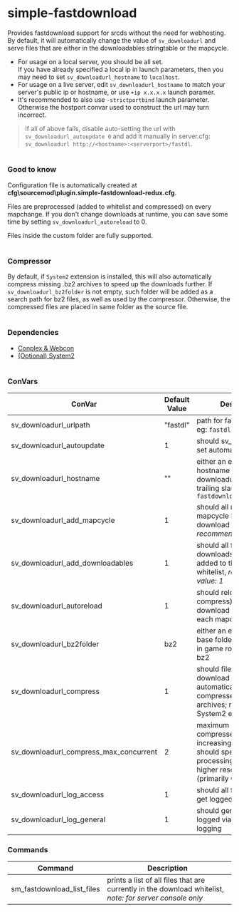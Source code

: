 # simple-fastdownload

Provides fastdownload support for srcds without the need for webhosting. By default, it will automatically change the value of `sv_downloadurl` and serve files that are either in the downloadables stringtable or the mapcycle.

- For usage on a local server, you should be all set.  
If you have already specified a local ip in launch parameters, then you may need to set `sv_downloadurl_hostname` to `localhost`.
- For usage on a live server, edit `sv_downloadurl_hostname` to match your server's public ip or hostname, or use `+ip x.x.x.x` launch paramer.
- It's recommended to also use `-strictportbind` launch parameter. Otherwise the hostport convar used to construct the url may turn incorrect.


> If all of above fails, disable auto-setting the url with `sv_downloadurl_autoupdate 0` and add it manually in server.cfg: `sv_downloadurl http://<hostname>:<serverport>/fastdl`.
#
### Good to know
Configuration file is automatically created at **cfg\sourcemod\plugin.simple-fastdownload-redux.cfg**.

Files are preprocessed (added to whitelist and compressed) on every mapchange. If you don't change downloads at runtime, you can save some time by setting `sv_downloadurl_autoreload` to 0.

Files inside the custom folder are fully supported.

#
### Compressor
By default, if `System2` extension is installed, this will also automatically compress missing .bz2 archives to speed up the downloads further.
If `sv_downloadurl_bz2folder` is not empty, such folder will be added as a search path for bz2 files, as well as used by the compressor.
Otherwise, the compressed files are placed in same folder as the source file.
#
### Dependencies
* [Conplex & Webcon](https://forums.alliedmods.net/showthread.php?t=270962)
* [(Optional) System2](https://forums.alliedmods.net/showthread.php?t=146019)
#
### ConVars
ConVar | Default Value | Description 
------ | ------- | --------- 
sv_downloadurl_urlpath | "fastdl" | path for fastdownload url eg: `fastdl`
sv_downloadurl_autoupdate | 1 | should sv_downloadurl be set automatically
sv_downloadurl_hostname | "" | either an empty string, or hostname to use in downloadurl with no trailing slash eg: `fastdownload.example.com`
sv_downloadurl_add_mapcycle | 1 | should all maps in the mapcycle be added to the download whitelist, *recommended value: 1*
sv_downloadurl_add_downloadables | 1 | should all files in the downloads table be added to the download whitelist, *recommended value: 1*
sv_downloadurl_autoreload | 1 | should reload (and compress) files in the download whitelist on each mapchange
sv_downloadurl_bz2folder | bz2 | either an empty string, or base folder for .bz2 files in game root folder eg: bz2
sv_downloadurl_compress | 1 | should files in the download whitelist get automatically compressed as bz2 archives; requires System2 extension
sv_downloadurl_compress_max_concurrent | 2 | maximum concurrently compressed files; increasing this value should speed up processing at the cost of higher resource usage (primarily CPU)
sv_downloadurl_log_access | 1 | should all fastDL requests get logged
sv_downloadurl_log_general | 1 | should general info get logged via Sourcemod logging

### Commands
Command | Description
------ | ------
sm_fastdownload_list_files | prints a list of all files that are currently in the download whitelist, *note: for server console only*
